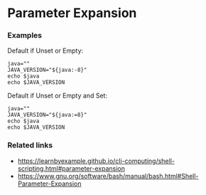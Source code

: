 # Parameter Expansion

### Examples

Default if Unset or Empty:

```shell
java=""
JAVA_VERSION="${java:-8}"
echo $java
echo $JAVA_VERSION
```

Default if Unset or Empty and Set:

```shell
java=""
JAVA_VERSION="${java:=8}"
echo $java
echo $JAVA_VERSION
```

### Related links

- https://learnbyexample.github.io/cli-computing/shell-scripting.html#parameter-expansion
- https://www.gnu.org/software/bash/manual/bash.html#Shell-Parameter-Expansion
